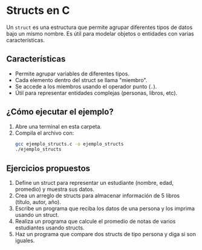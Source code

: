   # Structs en C

Un `struct` es una estructura que permite agrupar diferentes tipos de datos bajo un mismo nombre. Es útil para modelar objetos o entidades con varias características.

## Características
- Permite agrupar variables de diferentes tipos.
- Cada elemento dentro del struct se llama "miembro".
- Se accede a los miembros usando el operador punto (`.`).
- Útil para representar entidades complejas (personas, libros, etc).

## ¿Cómo ejecutar el ejemplo?

1. Abre una terminal en esta carpeta.
2. Compila el archivo con:
	```bash
	gcc ejemplo_structs.c -o ejemplo_structs
	./ejemplo_structs
	```

## Ejercicios propuestos
1. Define un struct para representar un estudiante (nombre, edad, promedio) y muestra sus datos.
2. Crea un arreglo de structs para almacenar información de 5 libros (título, autor, año).
3. Escribe un programa que reciba los datos de una persona y los imprima usando un struct.
4. Realiza un programa que calcule el promedio de notas de varios estudiantes usando structs.
5. Haz un programa que compare dos structs de tipo persona y diga si son iguales.
